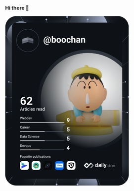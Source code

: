 ### Hi there 👋


<a href="https://app.daily.dev/DailyDevTips"><img src="https://github.com/fakf/fakf/blob/master/devcard.svg" width="400" alt="Fakf Dev Card"/></a>


<!--
**fakf/fakf** is a ✨ _special_ ✨ repository because its `README.md` (this file) appears on your GitHub profile.

Here are some ideas to get you started:

- 🔭 I’m currently working on ...
- 🌱 I’m currently learning ...

-->
